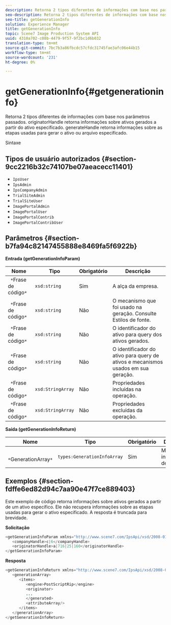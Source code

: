 ```yaml
---
description: Retorna 2 tipos diferentes de informações com base nos parâmetros passados. originatorHandle retorna informações sobre ativos gerados a partir do ativo especificado. generateHandle retorna informações sobre as etapas usadas para gerar o ativo ou arquivo especificado.
seo-description: Retorna 2 tipos diferentes de informações com base nos parâmetros passados. originatorHandle retorna informações sobre ativos gerados a partir do ativo especificado. generateHandle retorna informações sobre as etapas usadas para gerar o ativo ou arquivo especificado.
seo-title: getGenerationInfo
solution: Experience Manager
title: getGenerationInfo
topic: Scene7 Image Production System API
uuid: 4310a702-c08b-4479-9f57-9f2bc1d6b032
translation-type: tm+mt
source-git-commit: 7bc7b3a86fbcdc57cfdc31745fae3afc06e44b15
workflow-type: tm+mt
source-wordcount: '231'
ht-degree: 0%

---
```



# getGenerationInfo{#getgenerationinfo}

Retorna 2 tipos diferentes de informações com base nos parâmetros passados. originatorHandle retorna informações sobre ativos gerados a partir do ativo especificado. generateHandle retorna informações sobre as etapas usadas para gerar o ativo ou arquivo especificado.

Sintaxe

## Tipos de usuário autorizados {#section-9cc2216b32c74107be07aeacecc11401}

* `IpsUser`
* `IpsAdmin`
* `IpsCompanyAdmin`
* `TrialSiteAdmin`
* `TrialSiteUser`
* `ImagePortalAdmin`
* `ImagePortalUser`
* `ImagePortalContrib`
* `ImagePortalContribUser`

## Parâmetros {#section-b7fa94c82147455888e8469fa5f6922b}

**Entrada (getGenerationInfoParam)**

| Nome | Tipo | Obrigatório | Descrição |
|---|---|---|---|
| ` *`Frase de código`*` | `xsd:string` | Sim | A alça da empresa. |
| ` *`Frase de código`*` | `xsd:string` | Não | O mecanismo que foi usado na geração. Consulte Estilos de fonte. |
| ` *`Frase de código`*` | `xsd:string` | Não | O identificador do ativo para query dos ativos gerados. |
| ` *`Frase de código`*` | `xsd:string` | Não | O identificador do ativo para query de ativos e mecanismos usados em sua geração. |
| ` *`Frase de código`*` | `xsd:StringArray` | Não | Propriedades incluídas na operação. |
| ` *`Frase de código`*` | `xsd:StringArray` | Não | Propriedades excluídas da operação. |

**Saída (getGenerationInfoReturn)**

| Nome | Tipo | Obrigatório | Descrição |
|---|---|---|---|
| ` *`GenerationArray`*` | `types:GenerationInfoArray` | Sim | Matriz de informações de geração. |

## Exemplos {#section-fdffe6ed82d94c7aa90e47f7ce889403}

Este exemplo de código retorna informações sobre ativos gerados a partir de um ativo específico. Ele não recupera informações sobre as etapas usadas para gerar o ativo especificado. A resposta é truncada para brevidade.

**Solicitação**

```java
<getGenerationInfoParam xmlns="http://www.scene7.com/IpsApi/xsd/2008-01-15">
   <companyHandle>c|6</companyHandle>
   <originatorHandle>a|716|25|160</originatorHandle>
</getGenerationInfoParam>
```

**Resposta**

```java
<getGenerationInfoReturn xmlns="http://www.scene7.com/IpsApi/xsd/2008-01-15">
   <generationArray>
      <items>
         <engine>PostScriptRip</engine>
         <originator>
         ...
         </generated>
         <attributeArray/>
      </items>
   </generationArray>
</getGenerationInfoReturn>
```

